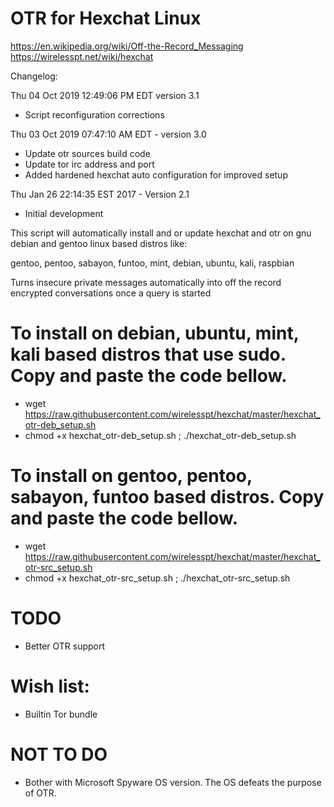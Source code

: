 # OTR for Hexchat Linux
https://en.wikipedia.org/wiki/Off-the-Record_Messaging
https://wirelesspt.net/wiki/hexchat

Changelog:

Thu 04 Oct 2019 12:49:06 PM EDT version 3.1
 - Script reconfiguration corrections

Thu 03 Oct 2019 07:47:10 AM EDT - version 3.0
 - Update otr sources build code
 - Update tor irc address and port
 - Added hardened hexchat auto configuration for improved setup

Thu Jan 26 22:14:35 EST 2017 - Version 2.1
 - Initial development

This script will automatically install and or update hexchat and otr on gnu debian and gentoo linux based distros like:

gentoo, pentoo, sabayon, funtoo, mint, debian, ubuntu, kali, raspbian

Turns insecure private messages automatically into off the record encrypted conversations once a query is started 


# To install on debian, ubuntu, mint, kali based distros that use sudo. Copy and paste the code bellow.

 * wget https://raw.githubusercontent.com/wirelesspt/hexchat/master/hexchat_otr-deb_setup.sh
 * chmod +x hexchat_otr-deb_setup.sh ; ./hexchat_otr-deb_setup.sh

# To install on gentoo, pentoo, sabayon, funtoo based distros. Copy and paste the code bellow.

 * wget https://raw.githubusercontent.com/wirelesspt/hexchat/master/hexchat_otr-src_setup.sh
 * chmod +x hexchat_otr-src_setup.sh ; ./hexchat_otr-src_setup.sh

# TODO
* Better OTR support

# Wish list:
* Builtin Tor bundle

# NOT TO DO
* Bother with Microsoft Spyware OS version. The OS defeats the purpose of OTR.


